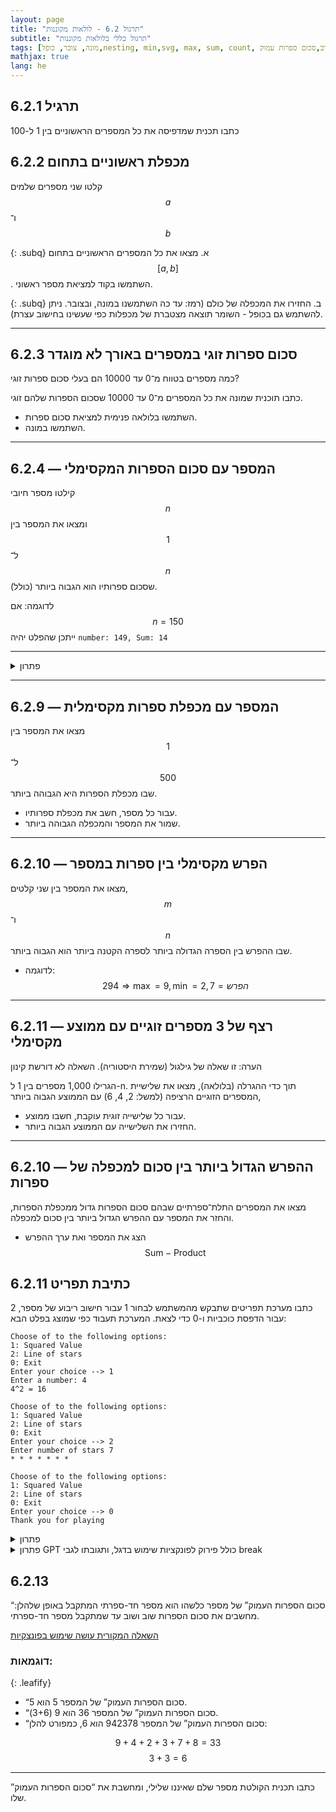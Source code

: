 ```yaml
---
layout: page 
title: "תרגול 6.2 - לולאות מקוננות"
subtitle: "תרגול כללי בלולאות מקוננות"
tags: [מונה, צובר, כופל,nesting, min,svg, max, sum, count, תרגול מעורב,סכום ספרות עמוק, leafify, קינון]
mathjax: true
lang: he
---
```


## תרגיל 6.2.1
כתבו תכנית שמדפיסה את כל המספרים הראשוניים בין 1 ל-100

## 6.2.2 מכפלת ראשוניים בתחום

קלטו שני מספרים שלמים $$a$$ ו־$$b$$  

{: .subq}
א. מצאו את כל המספרים הראשוניים בתחום $$[a, b]$$. השתמשו בקוד למציאת מספר ראשוני.

{: .subq}
ב. החזירו את המכפלה של כולם (רמז: עד כה השתמשנו במונה, ובצובר. ניתן להשתמש גם בכופל - השומר תוצאה מצטברת של מכפלות כפי שעשינו בחישוב עצרת).


---

## 6.2.3 סכום ספרות זוגי במספרים באורך לא מוגדר

כמה מספרים בטווח מ־0 עד 10000 הם בעלי סכום ספרות זוגי?

כתבו תוכנית שמונה את כל המספרים מ־0 עד 10000 שסכום הספרות שלהם זוגי.
- השתמשו בלולאה פנימית למציאת סכום ספרות.
- השתמשו במונה.


---



## 6.2.4 — המספר עם סכום הספרות המקסימלי

קילטו מספר חיובי $$n$$ ומצאו את המספר בין $$1$$ ל־$$n$$ (כולל) שסכום ספרותיו הוא הגבוה ביותר.

לדוגמה: אם $$n = 150$$ ייתכן שהפלט יהיה  `number: 149, Sum: 14`


---

<details markdown="1"><summary>פתרון</summary>

{% highlight csharp linenos %}public static void Main()
{
Console.Write("Enter a positive integer n: ");
int n = int.Parse(Console.ReadLine());
    int maxSum = -1;      // סכום הספרות המקסימלי שנמצא עד כה  
    int maxNum = 1;       // המספר בעל סכום הספרות המקסימלי  

    // סורק את כל המספרים מ-1 עד n  
    for (int i = 1; i <= n; i++)  
    {  
        int temp = i;  
        int sum = 0;  

        // פירוק ספרות בעזרת while  
        while (temp > 0)  
        {  
            sum += temp % 10;  // הוספת הספרה האחרונה לסכום  
            temp /= 10;        // קיצוץ הספרה האחרונה  
        }  

        // בדיקה והחלפה אם מוצאים סכום גדול יותר  
        if (sum > maxSum)  
        {  
            maxSum = sum;  // עדכון הסכום המקסימלי
            maxNum = i;  // שמירת האינדקס
        }  
    }  

    Console.WriteLine($"number: {maxNum}, Sum: {maxSum}");  
}  
{% endhighlight %}

</details>


---

## 6.2.9 — המספר עם מכפלת ספרות מקסימלית

מצאו את המספר בין $$1$$ ל־$$500$$ שבו מכפלת הספרות היא הגבוהה ביותר.

- עבור כל מספר, חשב את מכפלת ספרותיו.
- שמור את המספר והמכפלה הגבוהה ביותר.



---

## 6.2.10 — הפרש מקסימלי בין ספרות במספר

מצאו את המספר בין שני קלטים, $$m$$ ו־$$n$$ שבו ההפרש בין הספרה הגדולה ביותר לספרה הקטנה ביותר הוא הגבוה ביותר.

- לדוגמה: $$294 \Rightarrow \max = 9, \min = 2, הפרש = 7$$


---

## 6.2.11 — רצף של 3 מספרים זוגיים עם ממוצע מקסימלי
הערה: זו שאלה של גילגול (שמירת היסטוריה). השאלה לא דורשת קינון

הגרילו 1,000 מספרים בין 1 ל-n. תוך כדי ההגרלה (בלולאה), מצאו את שלישיית המספרים הזוגיים הרציפה (למשל: 2, 4, 6) עם הממוצע הגבוה ביותר, 

- עבור כל שלישייה זוגית עוקבת, חשבו ממוצע.
- החזירו את השלישייה עם הממוצע הגבוה ביותר.



---

## 6.2.10 — ההפרש הגדול ביותר בין סכום למכפלה של ספרות

מצאו את המספרים התלת־ספרתיים שבהם סכום הספרות גדול ממכפלת הספרות, והחזר את המספר עם ההפרש הגדול ביותר בין סכום למכפלה.

- הצג את המספר ואת ערך ההפרש $$\text{Sum} - \text{Product}$$


## 6.2.11 כתיבת תפריט

כתבו מערכת תפריטים שתבקש מהמשתמש לבחור 1 עבור חישוב ריבוע של מספר, 2 עבור הדפסת כוכביות ו-0 כדי לצאת. המערכת תעבוד כפי שמוצג בפלט הבא:

```
Choose of to the following options:
1: Squared Value
2: Line of stars
0: Exit
Enter your choice --> 1
Enter a number: 4
4^2 = 16

Choose of to the following options:
1: Squared Value
2: Line of stars
0: Exit
Enter your choice --> 2
Enter number of stars 7
* * * * * * *

Choose of to the following options:
1: Squared Value
2: Line of stars
0: Exit
Enter your choice --> 0
Thank you for playing
```

<details markdown="1"><summary>פתרון</summary>

{% highlight csharp linenos %}public static void Main()
{
    while (true)
    {
        Console.Write("\nChoose of to the following options:\n1: Squared Value\n" +
            "2: Line of stars\n" +
            "0: Exit\nEnter your choice --> ");
        int choice = int.Parse(Console.ReadLine());
        if (choice == 0)
            break; // exit loop
        else if (choice == 1)
        {
            Console.Write("Enter a number: ");
            int num1 = int.Parse(Console.ReadLine());
            Console.WriteLine($"{num1}^2 = {num1 * num1}");
        }
        else if (choice == 2)
        {
            Console.Write("Enter number of stars ");
            int num1 = int.Parse(Console.ReadLine());
            for (int i = 0; i < num1; i++)
                Console.Write("* ");

            Console.WriteLine();
        }
        else
            Console.WriteLine("Invalid");
    }
    Console.WriteLine("Thank you for playing");
}
{% endhighlight %}

</details>

<details markdown="1"><summary>פתרון GPT כולל פירוק לפונקציות שימוש בדגל, ותגובתו לגבי break</summary>

הנקודה החשובה כאן היא השימוש בפונקציות. GPT בוחר לפרק את הקוד לתתי משימות. שימו לב עד כמה הלולאה הראשית ברורה מבחינת התפקיד של כל פונקציה. לא צריך לדעת מה קורה בתוך הפונקציות השונות כדי להבין מה מטרת הקוד. היתרון בפירוק לפונקציות הוא scalability. ברגע שהקוד בתוך הלולאה הופך לארוך ומסורבל, הפרדה של קטעי קוד לתוך פונקציות נפרדות הופכת את הקוד לקריא יותר ומאפשרת להצמיח אותו יותר רחוק מבלי שנאבד את הבהירות. 
GPT מחליט לעבוד עם דגל יציאה, אך מבהיר בהמשך שרוב האנשים בלולאה פשוטה יעדיפו `while(true), break`

GPT משתמש בהוראה switch שאיני מלמד מפני שהיא לא מספיק שימושית ומעמיסה תחביר בזמן שצריך לפתח חשיבה אלגוריתמית.

GPT משתמש ב- try.Parse שאיננו מלמדים ביסודות אך מאד שימושי בהמשך בפרוייקטים. זכרו שכל מצב של כשלון בזמן שימוש ב-Parse הוא קריסה של האפליקציה / שרת.

#### שוחחתי עם ה-GPT לגבי ההחלטה להשתמש בדגל יציאה:
Using a boolean “exitRequested” flag is perfectly valid—especially if you want your loop condition to clearly reflect “keep going until someone asks to exit.” That said, it’s extremely common (and a bit more concise) to write the menu loop as an infinite loop and just break out of it when choice == 0.

In small menu loops, **most people lean on while(true) + break for brevity,** but there’s nothing “wrong” with a flag if you prefer that style. **Choose the pattern that makes your intent most obvious in the context you’re working.**


{% highlight csharp linenos %}public static void RunMenu()
{
    bool exitRequested = false;

    while (!exitRequested)
    {
        ShowMenu();
        int choice = ReadChoice();

        switch (choice)
        {
            case 1:
                CalculateSquare();
                break;
            case 2:
                PrintStars();
                break;
            case 0:
                Console.WriteLine("Thank you for playing");
                exitRequested = true;
                break;
            default:
                Console.WriteLine("Invalid choice, please try again.");
                break;
        }

        Console.WriteLine();
    }
}

private static void ShowMenu()
{
    Console.WriteLine("Choose one of the following options:");
    Console.WriteLine("1: Squared Value");
    Console.WriteLine("2: Line of stars");
    Console.WriteLine("0: Exit");
    Console.Write("Enter your choice --> ");
}

private static int ReadChoice()
{
    string input = Console.ReadLine();
    return int.TryParse(input, out int choice) ? choice : -1;
}

private static void CalculateSquare()
{
    Console.Write("Enter a number: ");
    string input = Console.ReadLine();

    if (int.TryParse(input, out int number))
    {
        int square = number * number;
        Console.WriteLine($"{number}^2 = {square}");
    }
    else
    {
        Console.WriteLine("Invalid number entered.");
    }
}

private static void PrintStars()
{
    Console.Write("Enter number of stars --> ");
    string input = Console.ReadLine();

    if (int.TryParse(input, out int count) && count > 0)
    {
        for (int i = 0; i < count; i++)
        {
            Console.Write("*");
            if (i < count - 1)
                Console.Write(" ");
        }
        Console.WriteLine();
    }
    else
    {
        Console.WriteLine("Invalid number entered.");
    }
}
{% endhighlight %}

</details>

## 6.2.13
“סכום הספרות העמוק” של מספר כלשהו הוא מספר חד-ספרתי המתקבל באופן שלהלן: מחשבים את סכום הספרות שוב ושוב עד שמתקבל מספר חד-ספרתי.

[השאלה המקורית עושה שימוש בפונצקיות](https://יסודות.שלי.com/bagruyot/2024.6.371.pdf)

### דוגמאות:

{: .leafify}
- “סכום הספרות העמוק” של המספר 5 הוא 5.
- “סכום הספרות העמוק” של המספר 36 הוא 9 (3+6).
- “סכום הספרות העמוק” של המספר 942378 הוא 6, כמפורט להלן:

$$9 + 4 + 2 + 3 + 7 + 8 = 33$$
$$3 + 3 = 6$$

---

כתבו תכנית הקולטת מספר שלם שאיננו שלילי, ומחשבת את “סכום הספרות העמוק” שלו.
